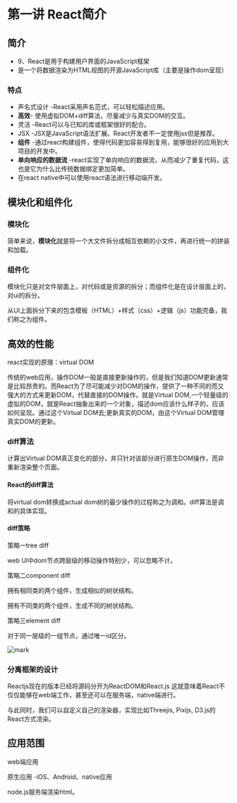 # 第一讲 React简介

## 简介

- 9、React是用于构建用户界面的JavaScript框架
- 是一个将数据渲染为HTML视图的开源JavaScript库（主要是操作dom呈现）

### 特点

- 声名式设计 -React采用声名范式，可以轻松描述应用。
- **高效**- 使用虚拟DOM+diff算法，尽量减少与真实DOM的交互。
- 灵活 -React可以与已知的库或框架很好的配合。
- JSX -JSX是JavaScript语法扩展。React开发者不一定使用jsx但是推荐。
- **组件** -通过react构建组件，使得代码更加容易得到复用，能够很好的应用到大项目的开发中。
- **单向响应的数据流** -react实现了单向响应的数据流，从而减少了重复代码，这也是它为什么比传统数据绑定更加简单。
- 在react native中可以使用react语法进行移动端开发。

## 模块化和组件化

### 模块化

简单来说，**模块化**就是将一个大文件拆分成相互依赖的小文件，再进行统一的拼装和加载。

### 组件化

模块化只是对文件层面上，对代码或是资源的拆分；而组件化是在设计层面上的，对ui的拆分。   

从UI上面拆分下来的包含模板（HTML）+样式（css）+逻辑（js）功能完备，我们称之为组件。

## 高效的性能

react实现的原理：virtual DOM

传统的web应用，操作DOM一般是直接更新操作的，但是我们知道DOM更新通常是比较昂贵的。而React为了尽可能减少对DOM的操作，提供了一种不同的而又强大的方式来更新DOM，代替直接的DOM操作。就是Virtual DOM,一个轻量级的虚拟的DOM，就是React抽象出来的一个对象，描述dom应该什么样子的，应该如何呈现。通过这个Virtual DOM去;更新真实的DOM，由这个Virtual DOM管理真实DOM的更新。

### diff算法

计算出Virtual DOM真正变化的部分，并只针对该部分进行原生DOM操作，而非重新渲染整个页面。

#### React的diff算法

将virtual dom转换成actual dom树的最少操作的过程称之为调和。diff算法是调和的具体实现。

#### diff策略

策略一tree diff

web UI中dom节点跨层级的移动操作特别少，可以忽略不计。

策略二component diff

拥有相同类的两个组件，生成相似的树状结构。

拥有不同类的两个组件，生成不同的树状结构。

策略三element diff

对于同一层级的一组节点，通过唯一id区分。

![mark](http://qiniu.cloud-zhi.com/blog/210421/cDIg16aH11.png?imageslim)

### 分离框架的设计

Reactjs现在的版本已经将源码分开为ReactDOM和React.js 这就意味着React不仅仅能够在web端工作，甚至还可以在服务端，native端进行。

与此同时，我们可以自定义自己的渲染器，实现比如Threejis, Pixijs, D3.js的React方式渲染。

## 应用范围

web端应用

原生应用 -iOS、Android、native应用

node.js服务端渲染html。